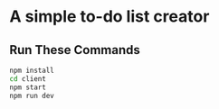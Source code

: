 # A simple to-do list creator

## Run These Commands

```bash
npm install
cd client
npm start
npm run dev
```
